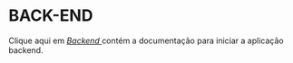 # BACK-END

Clique aqui em _<a href="./web-api"> Backend </a>_ contém a documentação para iniciar a aplicação backend.